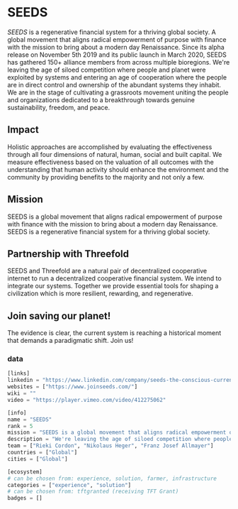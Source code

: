 # SEEDS

*SEEDS* is a regenerative financial system for a thriving global society. A global movement that aligns radical empowerment of purpose with finance with the mission to bring about a modern day Renaissance. Since its alpha release on November 5th 2019 and its public launch in March 2020, SEEDS has gathered 150+ alliance members from across multiple bioregions. We're leaving the age of siloed competition where people and planet were exploited by systems and entering an age of cooperation where the people are in direct control and ownership of the abundant systems they inhabit. We are in the stage of cultivating a grassroots movement uniting the people and organizations dedicated to a breakthrough towards genuine sustainability, freedom, and peace. 

## Impact

Holistic approaches are accomplished by evaluating the effectiveness through all four dimensions of natural, human, social and built capital. We measure effectiveness based on the valuation of all outcomes with the understanding that human activity should enhance the environment and the community by providing benefits to the majority and not only a few.

## Mission

SEEDS is a global movement that aligns radical empowerment of purpose with finance with the mission to bring about a modern day Renaissance. SEEDS is a regenerative financial system for a thriving global society.

## Partnership with Threefold

SEEDS and Threefold are a natural pair of decentralized cooperative internet to run a decentralized cooperative financial system. We intend to integrate our systems. Together we provide essential tools for shaping a civilization which is more resilient, rewarding, and regenerative.

## Join saving our planet!

The evidence is clear, the current system is reaching a historical moment that demands a paradigmatic shift. Join us!



### data

```python
[links]
linkedin = "https://www.linkedin.com/company/seeds-the-conscious-currency/"
websites = ["https://www.joinseeds.com/"]
wiki = ""
video = "https://player.vimeo.com/video/412275062"

[info]
name = "SEEDS"
rank = 5
mission = "SEEDS is a global movement that aligns radical empowerment of purpose with finance with the mission to bring about a modern day Renaissance. SEEDS is a regenerative financial system for a thriving global society."
description = "We're leaving the age of siloed competition where people and planet were exploited by systems and entering an age of cooperation where the people are in direct control and ownership of the abundant systems they inhabit. SEEDS and Threefold are a natural pair a decentralized cooperative internet to run a decentralized cooperative financial system. We intend to integrate our systems. Together we provide essential tools for shaping a civilization which is more resilient, rewarding, and regenerative."
team = ["Rieki Cordon", "Nikolaus Heger", "Franz Josef Allmayer"]
countries = ["Global"]
cities = ["Global"]

[ecosystem]
# can be chosen from: experience, solution, farmer, infrastructure
categories = ["experience", "solution"]
# can be chosen from: tftgranted (receiving TFT Grant)
badges = []
```
